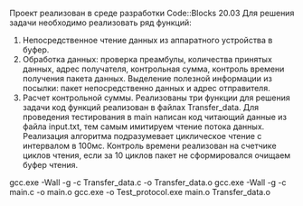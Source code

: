 Проект реализован в среде разработки Code::Blocks 20.03
Для решения задачи необходимо реализовать ряд функций:
1) Непосредственное чтение данных из аппаратного устройства в буфер.
2) Обработка данных: проверка преамбулы, количества принятых данных, адрес получателя, контрольная сумма, контроль времени получения пакета данных. Выделение полезной информации из посылки: пакет непосредственно данных и адрес отправителя.
3) Расчет контрольной суммы. 
Реализованы три функции для решения задачи код функций реализован в файлах Transfer_data.
Для проведения тестирования в main написан код читающий данные из файла input.txt, тем самым имитируем чтение потока данных. Реализация алгоритма подразумевает циклическое чтение с интервалом в 100мс. Контроль времени реализован на
счетчике циклов чтения, если за 10 циклов пакет не сформировался очищаем буфер чтения. 

gcc.exe -Wall -g  -c Transfer_data.c -o Transfer_data.o 
gcc.exe -Wall -g  -c main.c -o main.o
gcc.exe  -o Test_protocol.exe main.o Transfer_data.o
